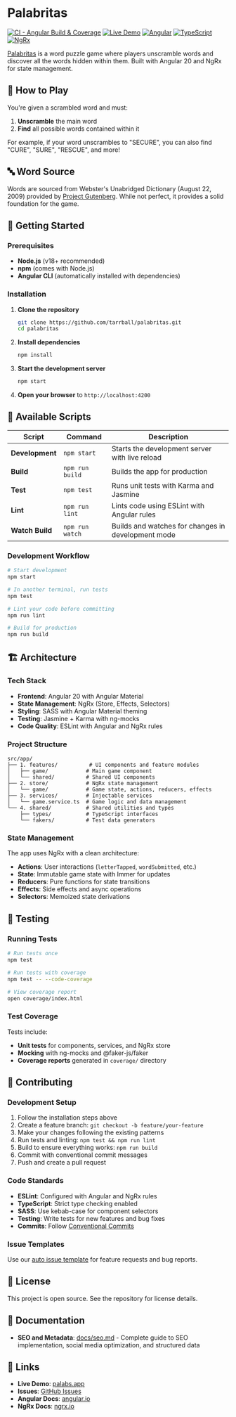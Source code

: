 # Palabritas

[![CI - Angular Build & Coverage](https://github.com/tarrball/palabritas/actions/workflows/ci-angular.yml/badge.svg)](https://github.com/tarrball/palabritas/actions/workflows/ci-angular.yml)
[![Live Demo](https://img.shields.io/badge/demo-live-green)](https://palabs.app/)
[![Angular](https://img.shields.io/badge/Angular-20-red)](https://angular.io/)
[![TypeScript](https://img.shields.io/badge/TypeScript-5.5-blue)](https://www.typescriptlang.org/)
[![NgRx](https://img.shields.io/badge/NgRx-20-purple)](https://ngrx.io/)

[Palabritas](https://palabs.app/) is a word puzzle game where players unscramble words and discover all the words hidden within them. Built with Angular 20 and NgRx for state management.

## 🎯 How to Play

You're given a scrambled word and must:
1. **Unscramble** the main word
2. **Find** all possible words contained within it

For example, if your word unscrambles to "SECURE", you can also find "CURE", "SURE", "RESCUE", and more!

## 🔤 Word Source

Words are sourced from Webster's Unabridged Dictionary (August 22, 2009) provided by [Project Gutenberg](https://www.gutenberg.org/ebooks/29765). While not perfect, it provides a solid foundation for the game.

## 🚀 Getting Started

### Prerequisites

- **Node.js** (v18+ recommended)
- **npm** (comes with Node.js)
- **Angular CLI** (automatically installed with dependencies)

### Installation

1. **Clone the repository**
   ```bash
   git clone https://github.com/tarrball/palabritas.git
   cd palabritas
   ```

2. **Install dependencies**
   ```bash
   npm install
   ```

3. **Start the development server**
   ```bash
   npm start
   ```

4. **Open your browser** to `http://localhost:4200`

## 📜 Available Scripts

| Script | Command | Description |
|--------|---------|-------------|
| **Development** | `npm start` | Starts the development server with live reload |
| **Build** | `npm run build` | Builds the app for production |
| **Test** | `npm test` | Runs unit tests with Karma and Jasmine |
| **Lint** | `npm run lint` | Lints code using ESLint with Angular rules |
| **Watch Build** | `npm run watch` | Builds and watches for changes in development mode |

### Development Workflow

```bash
# Start development
npm start

# In another terminal, run tests
npm test

# Lint your code before committing
npm run lint

# Build for production
npm run build
```

## 🏗️ Architecture

### Tech Stack

- **Frontend**: Angular 20 with Angular Material
- **State Management**: NgRx (Store, Effects, Selectors)
- **Styling**: SASS with Angular Material theming
- **Testing**: Jasmine + Karma with ng-mocks
- **Code Quality**: ESLint with Angular and NgRx rules

### Project Structure

```
src/app/
├── 1. features/          # UI components and feature modules
│   ├── game/            # Main game component
│   └── shared/          # Shared UI components
├── 2. store/            # NgRx state management
│   └── game/            # Game state, actions, reducers, effects
├── 3. services/         # Injectable services
│   └── game.service.ts  # Game logic and data management
└── 4. shared/           # Shared utilities and types
    ├── types/           # TypeScript interfaces
    └── fakers/          # Test data generators
```

### State Management

The app uses NgRx with a clean architecture:
- **Actions**: User interactions (`letterTapped`, `wordSubmitted`, etc.)
- **State**: Immutable game state with Immer for updates
- **Reducers**: Pure functions for state transitions
- **Effects**: Side effects and async operations
- **Selectors**: Memoized state derivations

## 🧪 Testing

### Running Tests

```bash
# Run tests once
npm test

# Run tests with coverage
npm test -- --code-coverage

# View coverage report
open coverage/index.html
```

### Test Coverage

Tests include:
- **Unit tests** for components, services, and NgRx store
- **Mocking** with ng-mocks and @faker-js/faker
- **Coverage reports** generated in `coverage/` directory

## 🤝 Contributing

### Development Setup

1. Follow the installation steps above
2. Create a feature branch: `git checkout -b feature/your-feature`
3. Make your changes following the existing patterns
4. Run tests and linting: `npm test && npm run lint`
5. Build to ensure everything works: `npm run build`
6. Commit with conventional commit messages
7. Push and create a pull request

### Code Standards

- **ESLint**: Configured with Angular and NgRx rules
- **TypeScript**: Strict type checking enabled
- **SASS**: Use kebab-case for component selectors
- **Testing**: Write tests for new features and bug fixes
- **Commits**: Follow [Conventional Commits](https://conventionalcommits.org/)

### Issue Templates

Use our [auto issue template](.github/ISSUE_TEMPLATE/auto.md) for feature requests and bug reports.

## 📝 License

This project is open source. See the repository for license details.

## 📖 Documentation

- **SEO and Metadata**: [docs/seo.md](docs/seo.md) - Complete guide to SEO implementation, social media optimization, and structured data

## 🔗 Links

- **Live Demo**: [palabs.app](https://palabs.app/)
- **Issues**: [GitHub Issues](https://github.com/tarrball/palabritas/issues)
- **Angular Docs**: [angular.io](https://angular.io/)
- **NgRx Docs**: [ngrx.io](https://ngrx.io/)
